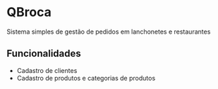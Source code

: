 # QBroca

Sistema simples de gestão de pedidos em lanchonetes e restaurantes

## Funcionalidades
* Cadastro de clientes
* Cadastro de produtos e categorias de produtos
